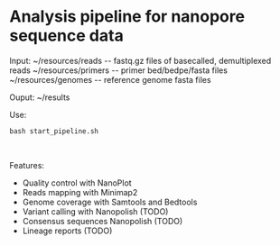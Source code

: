 # Analysis pipeline for nanopore sequence data
Input:
~/resources/reads -- fastq.gz files of basecalled, demultiplexed reads
~/resources/primers -- primer bed/bedpe/fasta files
~/resources/genomes -- reference genome fasta files

Ouput: ~/results
</br>

Use: 
```
bash start_pipeline.sh
```
</br>

Features:
- Quality control with NanoPlot
- Reads mapping with Minimap2
- Genome coverage with Samtools and Bedtools
- Variant calling with Nanopolish (TODO)
- Consensus sequences Nanopolish (TODO)
- Lineage reports (TODO)



